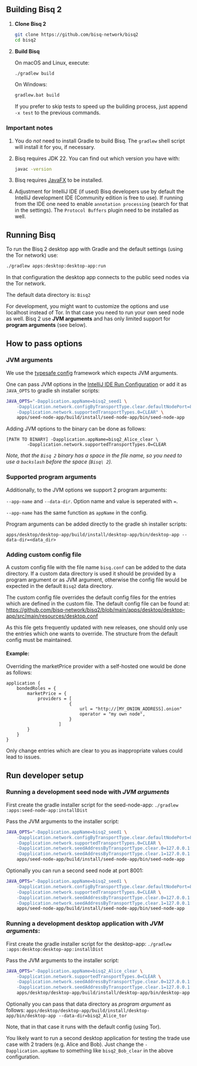 ## Building Bisq 2

1. **Clone Bisq 2**

   ```sh
   git clone https://github.com/bisq-network/bisq2
   cd bisq2
   ```

2. **Build Bisq**

   On macOS and Linux, execute:
   ```sh
   ./gradlew build
   ```

   On Windows:
   ```cmd
   gradlew.bat build
   ```

   If you prefer to skip tests to speed up the building process, just append `-x test` to the previous commands.

### Important notes

1. You do _not_ need to install Gradle to build Bisq. The `gradlew` shell script will install it for you, if necessary.

2. Bisq requires JDK 22. You can find out which
   version you have with:

   ```sh
   javac -version
   ```
3. Bisq requires [JavaFX](https://openjfx.io/openjfx-docs/) to be installed.

4. Adjustment for IntelliJ IDE (if used)
   Bisq developers use by default the IntelliJ development IDE (Community edition is free to use).
   If running from the IDE one need to enable `annotation processing` (search for that in the settings).
   The `Protocol Buffers` plugin need to be installed as well.

## Running Bisq

To run the Bisq 2 desktop app with Gradle and the default settings (using the Tor network) use:

```sh
./gradlew apps:desktop:desktop-app:run
```

In that configuration the desktop app connects to the public seed nodes via the Tor network.

The default data directory is: `Bisq2`

For development, you might want to customize the options and use localhost instead of Tor. In that case you need to run
your own seed node as well. Bisq 2 use **JVM arguments** and has only limited support for **program arguments** (see
below).

## How to pass options

### JVM arguments

We use the [typesafe config](https://github.com/lightbend/config) framework which expects JVM arguments.

One can pass JVM options in the [IntelliJ IDE Run Configuration](https://i.sstatic.net/gMWQX.png) or add it
as `JAVA_OPTS` to gradle sh installer scripts:

```sh
JAVA_OPTS="-Dapplication.appName=bisq2_seed1 \
    -Dapplication.network.configByTransportType.clear.defaultNodePort=8000 \
    -Dapplication.network.supportedTransportTypes.0=CLEAR" \
    apps/seed-node-app/build/install/seed-node-app/bin/seed-node-app
```

Adding JVM options to the binary can be done as follows:

```
[PATH TO BINARY] -Dapplication.appName=bisq2_Alice_clear \
	    -Dapplication.network.supportedTransportTypes.0=CLEAR
```

_Note, that the `Bisq 2` binary has a space in the file name, so you need to use a `backslash` before the
space (`Bisq\ 2`)._

### Supported program arguments

Additionally, to the JVM options we support 2 program arguments:

`--app-name` and `--data-dir`. Option name and value is seperated with `=`.

`--app-name` has the same function as `appName` in the config.

Program arguments can be added directly to the gradle sh installer scripts:

`apps/desktop/desktop-app/build/install/desktop-app/bin/desktop-app --data-dir=<data_dir>`

### Adding custom config file

A custom config file with the file name `bisq.conf` can be added to the data directory.
If a custom data directory is used it should be provided by a program argument or as JVM argument,
otherwise the config file would be expected in the default `Bisq2` data directory.

The custom config file overrides the default config files for the entries which are defined in the custom file.
The default config file can be found at:
https://github.com/bisq-network/bisq2/blob/main/apps/desktop/desktop-app/src/main/resources/desktop.conf

As this file gets frequently updated with new releases, one should only use the entries which one wants to override.
The structure from the default config must be maintained.

#### Example:

Overriding the marketPrice provider with a self-hosted one would be done as follows:

```
application {
    bondedRoles = {
        marketPrice = {
            providers = [
                        {
                            url = "http://[MY_ONION_ADDRESS].onion"
                            operator = "my own node",
                        }
                    ]
        }
    }
}
```

Only change entries which are clear to you as inappropriate values could lead to issues.

## Run developer setup

### Running a development seed node with *JVM arguments*

First create the gradle installer script for the seed-node-app:
`./gradlew :apps:seed-node-app:installDist`

Pass the JVM arguments to the installer script:
```sh
JAVA_OPTS="-Dapplication.appName=bisq2_seed1 \
    -Dapplication.network.configByTransportType.clear.defaultNodePort=8000 \
    -Dapplication.network.supportedTransportTypes.0=CLEAR \
    -Dapplication.network.seedAddressByTransportType.clear.0=127.0.0.1:8000 \
    -Dapplication.network.seedAddressByTransportType.clear.1=127.0.0.1:8001" \
    apps/seed-node-app/build/install/seed-node-app/bin/seed-node-app
```

Optionally you can run a second seed node at port 8001:

```sh
JAVA_OPTS="-Dapplication.appName=bisq2_seed1 \
    -Dapplication.network.configByTransportType.clear.defaultNodePort=8001 \
    -Dapplication.network.supportedTransportTypes.0=CLEAR \
    -Dapplication.network.seedAddressByTransportType.clear.0=127.0.0.1:8000 \
    -Dapplication.network.seedAddressByTransportType.clear.1=127.0.0.1:8001" \
    apps/seed-node-app/build/install/seed-node-app/bin/seed-node-app
```

### Running a development desktop application with *JVM arguments*:

First create the gradle installer script for the desktop-app:
`./gradlew :apps:desktop:desktop-app:installDist`

Pass the JVM arguments to the installer script:
```sh
JAVA_OPTS="-Dapplication.appName=bisq2_Alice_clear \
    -Dapplication.network.supportedTransportTypes.0=CLEAR \
    -Dapplication.network.seedAddressByTransportType.clear.0=127.0.0.1:8000 \
    -Dapplication.network.seedAddressByTransportType.clear.1=127.0.0.1:8001" \
    apps/desktop/desktop-app/build/install/desktop-app/bin/desktop-app
```

Optionally you can pass that data directory as *program argument* as follows:
`apps/desktop/desktop-app/build/install/desktop-app/bin/desktop-app --data-dir=bisq2_Alice_tor`

Note, that in that case it runs with the default config (using Tor).

You likely want to run a second desktop application for testing the trade use case with 2 traders (e.g. Alice and Bob).
Just change the `-Dapplication.appName` to something like `bisq2_Bob_clear` in the above configuration.





